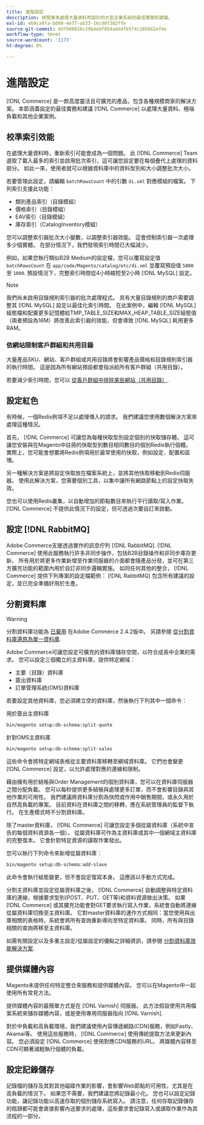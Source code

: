 ```yaml
---
title: 進階設定
description: 檢閱專為處理大量資料而設計的大型企業系統的最佳實務和建議。
exl-id: eb9ca9fa-b099-4e77-ab33-16cd0f382ffe
source-git-commit: ddf988826c29b4ebf054a4d4fb5f4c285662ef4e
workflow-type: tm+mt
source-wordcount: '1173'
ht-degree: 0%

---
```


# 進階設定

[!DNL Commerce] 是一款高度靈活且可擴充的產品，包含各種規模商家的解決方案。 本節涵蓋設定的最佳實務和建議 [!DNL Commerce] 以處理大量資料、極端負載和其他企業案例。

## 校準索引效能

在處理大量資料時，重新索引可能會成為一個問題。 此 [!DNL Commerce] Team選取了載入最多的索引並啟用批次索引，這可讓您設定要在每個疊代上處理的資料部分。 如此一來，使用者就可以根據資料庫中的資料型別和大小調整批次大小。

若要管理此設定，請編輯 `batchRowsCount` 中的引數 `di.xml` 對應模組的檔案。 下列索引支援此功能：

* 類別產品索引（目錄模組）
* 價格索引（目錄模組）
* EAV索引（目錄模組）
* 庫存索引（CatalogInventory模組）

您可以調整索引器批次大小變數，以調整索引器效能。 這會控制索引器一次處理多少個實體。 在部分情況下，我們發現索引時間已大幅減少。

例如，如果您執行類似B2B Medium的設定檔，您可以覆寫設定值 `batchRowsCount` 在 `app/code/Magento/catalog/etc/di.xml` 並覆寫預設值 `5000` 至 `1000`. 預設情況下，完整索引時間從4小時縮短至2小時 [!DNL MySQL] 設定。

>[!NOTE]
>
>我們尚未啟用目錄規則索引器的批次處理程式。 具有大量目錄規則的商戶需要調整其 [!DNL MySQL] 設定以最佳化索引時間。 在此案例中，編輯 [!DNL MySQL] 組態檔和配置更多記憶體給TMP_TABLE_SIZE和MAX_HEAP_TABLE_SIZE組態值（兩者預設為16M）將改善此索引器的效能，但會導致 [!DNL MySQL] 耗用更多RAM。

### 依網站限制客戶群組和共用目錄

大量產品SKU、網站、客戶群組或共用目錄將會影響產品價格和目錄規則索引器的執行時間。 這是因為所有網站預設都會指派給所有客戶群組（共用目錄）。

若要減少索引時間，您可以 [從客戶群組中排除某些網站（共用目錄）](https://developer.adobe.com/commerce/php/development/components/indexing/optimization/#customer-group-limitations-by-websites).

## 設定紅色

有時候，一個Redis例項不足以處理傳入的請求。 我們建議您使用數個解決方案來處理這種情況。

首先， [!DNL Commerce] 可讓您為每種快取型別設定個別的快取儲存體。 這可讓您安裝與在Magento中註冊的快取型別數目相同數目的個別Redis執行個體。 實際上，您可能會想要將Redis例項用於最常使用的快取，例如設定、配置和區塊。

另一種解決方案是將設定快取放在檔案系統上，並將其他快取移動到Redis伺服器。 使用此解決方案，您需要個別工具，以集中讓所有網路節點上的設定快取失效。

您也可以使用Redis叢集，以自動增加的節點數目來執行平行讀取/寫入作業。 [!DNL Commerce] 不提供此情況下的設定，但可透過次要自訂來啟動。

## 設定 [!DNL RabbitMQ]

Adobe Commerce支援透過實作的訊息佇列 [!DNL RabbitMQ]. [!DNL Commerce] 使用此服務執行許多非同步操作，包括B2B目錄操作和非同步庫存更新。 所有用於將更多作業新增至作業伺服器的介面都會隨產品分發，並可在第三方擴充功能的範圍內用於自訂非同步邏輯實施。 如同任何其他的整合， [!DNL Commerce] 提供下列專案的設定檔範例： [!DNL RabbitMQ] 包含所有建議的設定，並已完全準備好用於生產。

## 分割資料庫

>[!WARNING]
>
>分割資料庫功能為 [已棄用](https://community.magento.com/t5/Magento-DevBlog/Deprecation-of-Split-Database-in-Magento-Commerce/ba-p/465187) 在Adobe Commerce 2.4.2版中。 另請參閱 [從分割資料庫還原為單一資料庫](../configuration/storage/revert-split-database.md).

Adobe Commerce可讓您設定可擴充的資料庫儲存空間，以符合成長中企業的需求。 您可以設定三個獨立的主資料庫，提供特定網域：

* 主要（目錄）資料庫
* 簽出資料庫
* 訂單管理系統(OMS)資料庫

若要設定其他資料庫，您必須建立空的資料庫，然後執行下列其中一個命令：

用於簽出主資料庫

```bash
bin/magento setup:db-schema:split-quote
```

針對OMS主資料庫

```bash
bin/magento setup:db-schema:split-sales
```

這些命令會將特定網域表格從主要資料庫移轉至網域資料庫。 它們也會變更 [!DNL Commerce] 設定，以允許處理對應的連線和限制。

藉由擁有用於結帳與Order Management的個別資料庫，您可以在資料庫伺服器之間分配負載。 您可以每秒提供更多結帳與處理更多訂單，而不會影響目錄與其他作業的可用性。 我們建議將資料庫分割為快閃或作用中銷售期間，或永久用於自然高負載的專案。 目前資料在資料庫之間的移轉，應在系統管理員的監督下執行。  在生產模式時不分割資料庫。

除了master資料庫， [!DNL Commerce] 可讓您設定多個從屬資料庫（系統中宣告的每個資料資源各一個）。 從屬資料庫可作為主資料庫或其中一個網域主資料庫的完整復本。 它會針對特定資源的讀取作業發出。

您可以執行下列命令來新增從屬資料庫：

```bash
bin/magento setup:db-schema:add-slave
```

此命令會執行組態變更，但不會設定復寫本身。 這應該以手動方式完成。

分割主資料庫並設定從屬資料庫之後， [!DNL Commerce] 自動調整與特定資料庫的連線，根據要求型別(POST、PUT、GET等)和資料資源做出決策。 如果 [!DNL Commerce] 或其擴充功能會對GET要求執行寫入作業，系統會自動將連線從屬資料庫切換至主資料庫。 它對master資料庫的運作方式相同：當您使用與出庫相關的表格時，系統會將所有查詢重新導向至特定資料庫。 同時，所有與目錄相關的查詢將移至主資料庫。

如需有關設定以及多重主設定/從屬設定的優點之詳細資訊，請參閱
[分割資料庫效能解決方案](../configuration/storage/multi-master.md).

## 提供媒體內容

Magento未提供任何特定整合來服務和提供媒體內容。 您可以在Magento中一起使用所有常見方法。

提供媒體內容的最簡單方式是在 [!DNL Varnish] 伺服器。 此方法假設使用共用檔案系統來儲存媒體內容，或是使用專用伺服器指向 [!DNL Varnish].

對於中負載和高負載環境，我們建議使用內容傳遞網路(CDN)服務，例如Fastly、Akamai等。 使用這些服務時， [!DNL Commerce] 使用傳統提取方法來更新內容。 您必須設定 [!DNL Commerce] 使用對應CDN服務的URL。 將媒體內容移至CDN可顯著減輕執行個體的負載。

## 設定記錄儲存

記錄檔的儲存及其對其他磁碟作業的影響，會影響Web節點的可用性，尤其是在高負載的情況下。 如果您不需要，我們建議您將記錄最小化。 您也可以設定記錄功能，讓記錄功能以高速存取的個別儲存系統寫入。 請注意，任何存取記錄儲存的瓶頸都可能會直接影響內送要求的處理，這些要求會記錄寫入或讀取作業作為其流程的一部分。
